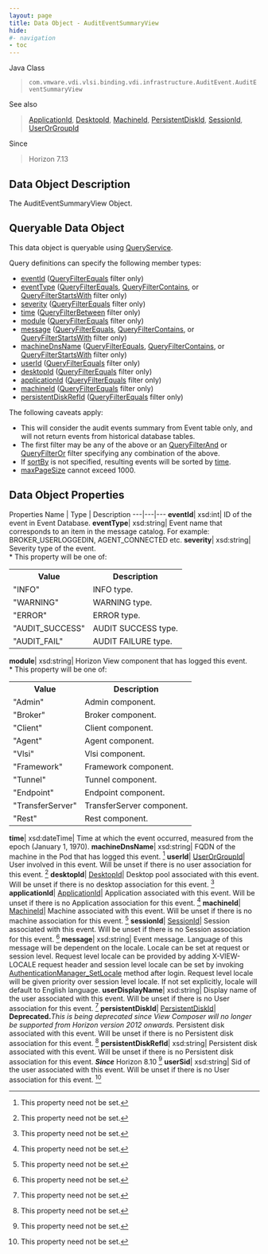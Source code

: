```yaml
---
layout: page
title: Data Object - AuditEventSummaryView
hide:
#- navigation
- toc
---
```






Java Class
> `com.vmware.vdi.vlsi.binding.vdi.infrastructure.AuditEvent.AuditEventSummaryView`

See also
> [ApplicationId](vdi.entity.ApplicationId.md), [DesktopId](vdi.entity.DesktopId.md), [MachineId](vdi.entity.MachineId.md), [PersistentDiskId](vdi.entity.PersistentDiskId.md), [SessionId](vdi.entity.SessionId.md), [UserOrGroupId](vdi.entity.UserOrGroupId.md)

Since
> Horizon 7.13


## Data Object Description

The AuditEventSummaryView Object.

##  Queryable Data Object

This data object is queryable using [QueryService](vdi.query.QueryService.md "QueryService").

Query definitions can specify the following member types:

* [eventId](vdi.infrastructure.AuditEvent.AuditEventSummaryView.md#eventId) ([QueryFilterEquals](vdi.query.QueryFilter.Equals.md) filter only)
* [eventType](vdi.infrastructure.AuditEvent.AuditEventSummaryView.md#eventType) ([QueryFilterEquals](vdi.query.QueryFilter.Equals.md), [QueryFilterContains](vdi.query.QueryFilter.Contains.md), or [QueryFilterStartsWith](vdi.query.QueryFilter.StartsWith.md) filter only)
* [severity](vdi.infrastructure.AuditEvent.AuditEventSummaryView.md#severity) ([QueryFilterEquals](vdi.query.QueryFilter.Equals.md) filter only)
* [time](vdi.infrastructure.AuditEvent.AuditEventSummaryView.md#time) ([QueryFilterBetween](vdi.query.QueryFilter.Between.md) filter only)
* [module](vdi.infrastructure.AuditEvent.AuditEventSummaryView.md#module) ([QueryFilterEquals](vdi.query.QueryFilter.Equals.md) filter only)
* [message](vdi.infrastructure.AuditEvent.AuditEventSummaryView.md#message) ([QueryFilterEquals](vdi.query.QueryFilter.Equals.md), [QueryFilterContains](vdi.query.QueryFilter.Contains.md), or [QueryFilterStartsWith](vdi.query.QueryFilter.StartsWith.md) filter only)
* [machineDnsName](vdi.infrastructure.AuditEvent.AuditEventSummaryView.md#machineDnsName) ([QueryFilterEquals](vdi.query.QueryFilter.Equals.md), [QueryFilterContains](vdi.query.QueryFilter.Contains.md), or [QueryFilterStartsWith](vdi.query.QueryFilter.StartsWith.md) filter only)
* [userId](vdi.infrastructure.AuditEvent.AuditEventSummaryView.md#userId) ([QueryFilterEquals](vdi.query.QueryFilter.Equals.md) filter only)
* [desktopId](vdi.infrastructure.AuditEvent.AuditEventSummaryView.md#desktopId) ([QueryFilterEquals](vdi.query.QueryFilter.Equals.md) filter only)
* [applicationId](vdi.infrastructure.AuditEvent.AuditEventSummaryView.md#applicationId) ([QueryFilterEquals](vdi.query.QueryFilter.Equals.md) filter only)
* [machineId](vdi.infrastructure.AuditEvent.AuditEventSummaryView.md#machineId) ([QueryFilterEquals](vdi.query.QueryFilter.Equals.md) filter only)
* [persistentDiskRefId](vdi.infrastructure.AuditEvent.AuditEventSummaryView.md#persistentDiskRefId) ([QueryFilterEquals](vdi.query.QueryFilter.Equals.md) filter only)

The following caveats apply:
* This will consider the audit events summary from Event table only, and will not return events from historical database tables.
* The first filter may be any of the above or an [QueryFilterAnd](vdi.query.QueryFilter.And.md) or [QueryFilterOr](vdi.query.QueryFilter.Or.md) filter specifying any combination of the above.
* If [sortBy](vdi.query.QueryDefinition.md#sortBy) is not specified, resulting events will be sorted by [time](vdi.infrastructure.AuditEvent.AuditEventSummaryView.md#time).
* [maxPageSize](vdi.query.QueryDefinition.md#maxPageSize) cannot exceed 1000.



## Data Object Properties
Properties
Name |  Type |  Description
---|---|---
**eventId**|  xsd:int|  ID of the event in Event Database.
**eventType**|  xsd:string|  Event name that corresponds to an item in the message catalog. For example: BROKER_USERLOGGEDIN, AGENT_CONNECTED etc.
**severity**|  xsd:string|  Severity type of the event.<br>* This property will be one of:<br><table><tr><th>Value</th><th>Description</th></tr><tr><td>"INFO"</td><td>INFO type.</td></tr><tr><td>"WARNING"</td><td>WARNING type.</td></tr><tr><td>"ERROR"</td><td>ERROR type.</td></tr><tr><td>"AUDIT_SUCCESS"</td><td>AUDIT SUCCESS type.</td></tr><tr><td>"AUDIT_FAIL"</td><td>AUDIT FAILURE type.</td></tr></table>
**module**|  xsd:string|  Horizon View component that has logged this event.<br>* This property will be one of:<br><table><tr><th>Value</th><th>Description</th></tr><tr><td>"Admin"</td><td>Admin component.</td></tr><tr><td>"Broker"</td><td>Broker component.</td></tr><tr><td>"Client"</td><td>Client component.</td></tr><tr><td>"Agent"</td><td>Agent component.</td></tr><tr><td>"Vlsi"</td><td>Vlsi component.</td></tr><tr><td>"Framework"</td><td>Framework component.</td></tr><tr><td>"Tunnel"</td><td>Tunnel component.</td></tr><tr><td>"Endpoint"</td><td>Endpoint component.</td></tr><tr><td>"TransferServer"</td><td>TransferServer component.</td></tr><tr><td>"Rest"</td><td>Rest component.</td></tr></table>
**time**|  xsd:dateTime|  Time at which the event occurred, measured from the epoch (January 1, 1970).
**machineDnsName**|  xsd:string|  FQDN of the machine in the Pod that has logged this event. [^1]
**userId**| [UserOrGroupId](vdi.entity.UserOrGroupId.md)|  User involved in this event. Will be unset if there is no user association for this event. [^1]
**desktopId**| [DesktopId](vdi.entity.DesktopId.md)|  Desktop pool associated with this event. Will be unset if there is no desktop association for this event. [^1]
**applicationId**| [ApplicationId](vdi.entity.ApplicationId.md)|  Application associated with this event. Will be unset if there is no Application association for this event. [^1]
**machineId**| [MachineId](vdi.entity.MachineId.md)|  Machine associated with this event. Will be unset if there is no machine association for this event. [^1]
**sessionId**| [SessionId](vdi.entity.SessionId.md)|  Session associated with this event. Will be unset if there is no Session association for this event. [^1]
**message**|  xsd:string|  Event message. Language of this message will be dependent on the locale. Locale can be set at request or session level. Request level locale can be provided by adding X-VIEW-LOCALE request header and session level locale can be set by invoking [AuthenticationManager_SetLocale](vdi.AuthenticationManager.md#setLocale) method after login. Request level locale will be given priority over session level locale. If not set explicitly, locale will default to English language.
**userDisplayName**|  xsd:string|  Display name of the user associated with this event. Will be unset if there is no User association for this event. [^1]
**persistentDiskId**| [PersistentDiskId](vdi.entity.PersistentDiskId.md)| **Deprecated.**_This is being deprecated since View Composer will no longer be supported from Horizon version 2012 onwards._ Persistent disk associated with this event. Will be unset if there is no Persistent disk association for this event. [^1]
**persistentDiskRefId**|  xsd:string|  Persistent disk associated with this event. Will be unset if there is no Persistent disk association for this event.  **_Since_** Horizon 8.10 [^1]
**userSid**|  xsd:string|  Sid of the user associated with this event. Will be unset if there is no User association for this event. [^1]


 


[^1]: This property need not be set.